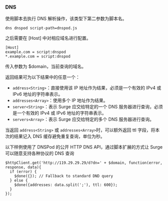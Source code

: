 ### DNS

使用脚本去执行 DNS 解析操作，该类型下第二参数为脚本名。

`dns dnspod script-path=dnspod.js`

之后需要在 [Host] 中对相应域名进行配置。

```
[Host]
example.com = script:dnspod
*.example.com = script:dnspod
```

传入参数为 $domain，当前查询的域名。

返回结果可为以下结果中的任意一个：

* `address<String>`：直接使用该 IP 地址作为结果，必须是一个有效的 IPv4 或 IPv6 地址的字符串表示。
* `addresses<Array>`：使用多个 IP 地址作为结果。
* `server<String>`：表示 Surge 应交给特定的一个 DNS 服务器进行查询，必须是一个有效的 IPv4 或 IPv6 地址的字符串表示。
* `servers<Array>`：表示 Surge 应交给特定的多个 DNS 服务器进行查询。

当返回 `address<String>` 或 `addresses<Array>`时，可以额外返回 ttl 字段，将本次的结果记入 DNS 缓存避免重复查询，单位为秒。

以下样例使用了 DNSPod 的公开 HTTP DNS API，通过脚本扩展的方式让 Surge 可以随意支持各种协议的 DNS 查询

```
$httpClient.get('http://119.29.29.29/d?dn=' + $domain, function(error, response, data){
  if (error) {
    $done({}); // Fallback to standard DND query
  } else {
    $done({addresses: data.split(';'), ttl: 600});
  }
});
```


